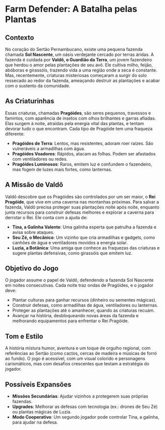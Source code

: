 # Farm Defender: A Batalha pelas Plantas

## Contexto
No coração do Sertão Pernambucano, existe uma pequena fazenda chamada **Sol Nascente**, um oásis verdejante cercado por terras áridas. A fazenda é cuidada por **Valdô, o Guardião da Terra**, um jovem fazendeiro que herdou o amor pelas plantações de seu avô. Ele cultiva milho, feijão, abóboras e girassóis, trazendo vida a uma região onde a seca é constante. Mas, recentemente, criaturas misteriosas começaram a surgir do solo ressecado ao redor da fazenda, ameaçando destruir as plantações e acabar com o sustento da comunidade.

## As Criaturinhas
Essas criaturas, chamadas **Pragóides**, são seres pequenos, travessos e famintos, com aparência de insetos com olhos brilhantes e garras afiadas. Elas surgem à noite, atraídas pela energia vital das plantas, e tentam devorar tudo o que encontram. Cada tipo de Pragóide tem uma fraqueza diferente:
- **Pragóides de Terra**: Lentos, mas resistentes, adoram roer raízes. São vulneráveis a armadilhas com água.
- **Pragóides Voadores**: Rápidos, atacam as folhas. Podem ser afastados com ventiladores ou redes.
- **Pragóides Luminosos**: Raros, emitem luz e confundem o fazendeiro, mas fogem de luzes mais fortes, como lanternas.

## A Missão de Valdô
Valdô descobre que os Pragóides são controlados por um ser maior, o **Rei Pragóide**, que vive em uma caverna nas montanhas próximas. Para salvar a fazenda, Valdô precisa proteger suas plantações noite após noite, enquanto junta recursos para construir defesas melhores e explorar a caverna para derrotar o Rei. Ele conta com a ajuda de:
- **Tina, a Galinha Valente**: Uma galinha esperta que patrulha a fazenda e avisa sobre ataques.
- **Seu Zé, o Mecânico**: Um vizinho que cria armadilhas e gadgets, como canhões de água e ventiladores movidos a energia solar.
- **Luzia, a Botânica**: Uma amiga que conhece as fraquezas das criaturas e sugere plantas defensivas, como girassóis que emitem luz.

## Objetivo do Jogo
O jogador assume o papel de Valdô, defendendo a fazenda Sol Nascente em noites consecutivas. Cada noite traz ondas de Pragóides, e o jogador deve:
- Plantar culturas para ganhar recursos (dinheiro ou sementes mágicas).
- Construir defesas, como armadilhas de água, ventiladores ou lanternas.
- Proteger as plantações até o amanhecer, quando as criaturas recuam.
- Avançar na história, desbloqueando novas áreas da fazenda e melhorando equipamentos para enfrentar o Rei Pragóide.

## Tom e Estilo
A história mistura humor, aventura e um toque de orgulho regional, com referências ao Sertão (como cactos, cercas de madeira e músicas de forró ao fundo). O jogo é acessível, com um visual colorido e personagens carismáticos, mas com desafios crescentes que testam a estratégia do jogador.

## Possíveis Expansões
- **Missões Secundárias**: Ajudar vizinhos a protegerem suas próprias fazendas.
- **Upgrades**: Melhorar as defesas com tecnologia (ex.: drones de Seu Zé) ou plantas mágicas de Luzia.
- **Modo Cooperativo**: Um segundo jogador pode controlar Tina, a galinha, para ajudar na defesa.